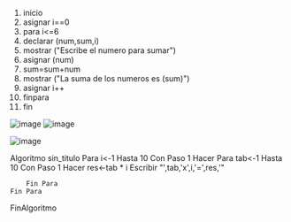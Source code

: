1. inicio
2. asignar i==0
3. para i<=6
4. declarar (num,sum,i)
5. mostrar ("Escribe el numero para sumar")
6. asignar (num)
7. sum=sum+num
8. mostrar ("La suma de los numeros es (sum)")
9. asignar i++
10. finpara
11. fin

![image](https://user-images.githubusercontent.com/68087383/164778337-04725b7b-06ae-4cb9-ba3b-8308aeb0a5af.png)
![image](https://user-images.githubusercontent.com/68087383/164777240-23e7c7ea-8d74-4b09-9382-9891184b69e6.png)

![image](https://user-images.githubusercontent.com/68087383/164781473-c9f33ca3-48e0-48af-8f4e-31a2e0a00cbc.png)

Algoritmo sin_titulo
	Para i<-1 Hasta 10 Con Paso 1 Hacer
		Para tab<-1 Hasta 10 Con Paso 1 Hacer
			res<-tab * i
			Escribir "',tab,'x',i,'=',res,'" 
			
		Fin Para
	Fin Para
FinAlgoritmo
